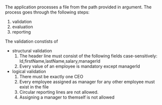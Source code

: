 The application processes a file from the path provided in argument.
The process goes through the following steps:
1) validation
2) evaluation
3) reporting

The validation constists of
- structural validation
  1) The header line must consist of the following fields case-sensitively: Id,firstName,lastName,salary,managerId
  2) Every value of an employee is mandatory except managerId
- logical validation
  1) There must be exactly one CEO
  2) Every employee assigned as manager for any other employee must exist in the file
  3) Circular reporting lines are not allowed.
  4) Assigning a manager to themself is not allowed
